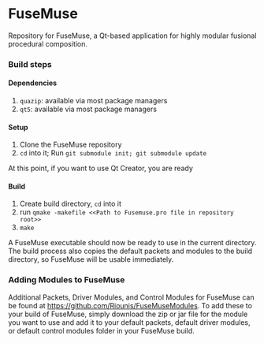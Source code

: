 # FuseMuse

Repository for FuseMuse, a Qt-based application for highly modular fusional procedural composition.

### Build steps

#### Dependencies

1. `quazip`: available via most package managers
2. `qt5`: available via most package managers

#### Setup

1. Clone the FuseMuse repository
2. `cd` into it; Run `git submodule init; git submodule update`

At this point, if you want to use Qt Creator, you are ready

#### Build

1. Create build directory, `cd` into it
2. run `qmake -makefile <<Path to Fusemuse.pro file in repository root>>`
3. `make`

A FuseMuse executable should now be ready to use in the current directory.  The build process also copies the default packets and modules to the build directory, so FuseMuse will be usable immediately.

### Adding Modules to FuseMuse

Additional Packets, Driver Modules, and Control Modules for FuseMuse can be found at https://github.com/Riounis/FuseMuseModules. To add these to your build of FuseMuse, simply download the zip or jar file for the module you want to use and add it to your default packets, default driver modules, or default control modules folder in your FuseMuse build.
